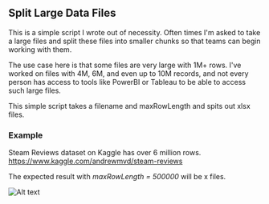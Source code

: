 ## Split Large Data Files
This is a simple script I wrote out of necessity. Often times I'm asked to take a large files and split these files into smaller chunks so that teams can begin working with them.

The use case here is that some files are very large with 1M+ rows. I've worked on files with 4M, 6M, and even up to 10M records, and not every person has access to tools like PowerBI or Tableau to be able to access such large files.

This simple script takes a filename and maxRowLength and spits out xlsx files.

### Example
Steam Reviews dataset on Kaggle has over 6 million rows. 
https://www.kaggle.com/andrewmvd/steam-reviews

The expected result with *maxRowLength = 500000* will be x files.

![Alt text](/relative/path/to/img.jpg?raw=true "Optional Title")
